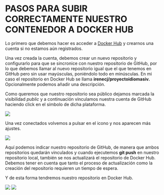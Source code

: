 # PASOS PARA SUBIR CORRECTAMENTE NUESTRO CONTENEDOR A DOCKER HUB
Lo primero que debemos hacer es acceder a [Docker Hub](https://hub.docker.com/) y crearnos una cuenta si no estamos aún registrados.

Una vez creada la cuenta, debemos crear un nuevo repositorio y configurarlo para que se sincronice con nuestro repositorio de GitHub, por lo que debemos llamar al nuevo repositorio igual que el que tenemos en GitHub pero sin usar mayúsculas, poniéndolo todo en minúsculas.
En mi caso el repositorio en Docker Hub se llama **irenecj/proyectoidiomasiv.** Opcionalmente podemos añadir una descripción.

Como queremos que nuestro repositorio sea público dejamos marcada la visibilidad *public* y a continuación vinculamos nuestra cuenta de GitHub haciendo click en el símbolo de dicha plataforma.

![](imagenes/vincularCuenta.png)

Una vez conectados volvemos a pulsar en el icono y nos aparecen más ajustes.

![](imagenes/buildSettings.png)

Aquí podemos indicar nuestro repositorio de GitHub, de manera que ambos repositorios quedarán vinculados y cuando ejecutemos **git push** en nuestro repositorio local, también se nos actualizará el repositorio de Docker Hub. Debemos tener en cuenta que tanto el proceso de actualización como la creación del repositorio requieren un tiempo de espera.

Y de esta forma tendremos nuestro repositorio en Docker Hub.

![](imagenes/resultadoRepo.png)
![](imagenes/resultadoRepo2.png)
